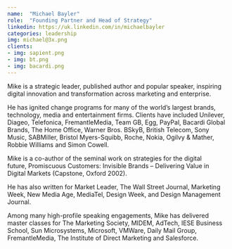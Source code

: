 ```yaml
---
name:  "Michael Bayler"
role:  "Founding Partner and Head of Strategy"
linkedin: https://uk.linkedin.com/in/michaelbayler
categories: leadership
img: michael@3x.png
clients: 
- img: sapient.png
- img: bt.png
- img: bacardi.png
---
```

Mike is a strategic leader, published author and popular speaker, inspiring digital innovation and transformation across marketing and enterprise.

He has ignited change programs for many of the world’s largest brands, technology, media and entertainment firms. Clients have included Unilever, Diageo, Telefonica, FremantleMedia, Team GB, Egg, PayPal, Bacardi Global Brands, The Home Office, Warner Bros. BSkyB, British Telecom, Sony Music, SABMiller, Bristol Myers-Squibb, Roche, Nokia, Ogilvy & Mather, Robbie Williams and Simon Cowell.

Mike is a co-author of the seminal work on strategies for the digital future, Promiscuous Customers: Invisible Brands – Delivering Value in Digital Markets (Capstone, Oxford 2002).

He has also written for Market Leader, The Wall Street Journal, Marketing Week, New Media Age, MediaTel, Design Week, and Design Management Journal.

Among many high-profile speaking engagements, Mike has delivered master classes for The Marketing Society, MIDEM, AdTech, IESE Business School, Sun Microsystems, Microsoft, VMWare, Daily Mail Group, FremantleMedia, The Institute of Direct Marketing and Salesforce.

